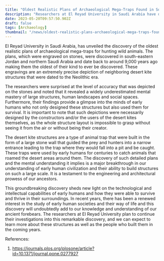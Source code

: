 ```yaml
---
title: "Oldest Realistic Plans of Archaeological Mega-Traps Found in South-East Jordan and Northern Saudi Arabia"
description: "Researchers at El Reyad University in Saudi Arabia have discovered the oldest realistic plans of archaeological mega-traps for hunting wild animals. These plans were engraved on stones and date back to around 9,000 years ago. The discovery sheds new light on the technological and intellectual capabilities of early humans and how they were able to survive and thrive in their surroundings."
date: 2023-05-20T09:57:50.902Z
draft: false
tags: [Archaeology]
thumbnail: "/news/oldest-realistic-plans-archaeological-mega-traps-found-south-east-jordan-northern-saudi-arabia/thumb.png"
---
```



El Reyad University in Saudi Arabia, has unveiled the discovery of the oldest realistic plans of archaeological mega-traps for hunting wild animals. The plans, which were engraved on stones, were discovered in south-eastern Jordan and northern Saudi Arabia and date back to around 9,000 years ago making them the oldest of their kind to ever be discovered. These engravings are an extremely precise depiction of neighboring desert kite structures that were dated to the Neolithic era.

The researchers were surprised at the level of accuracy that was depicted on the stones and noted that it revealed a widely underestimated mental mastery of large structures, human landscapes and social spaces. Furthermore, their findings provide a glimpse into the minds of early humans who not only designed these structures but also used them for survival. It is important to note that such depictions were necessarily designed by the constructors and/or the users of the desert kites themselves, as the whole structure layout is impossible to grasp without seeing it from the air or without being their creator.

The desert kite structures are a type of animal trap that were built in the form of a large stone wall that guided the prey and hunters into a narrow entrance leading to the trap where they would fall into a pit and be caught. These traps were used by early humans for centuries to catch animals that roamed the desert areas around them. The discovery of such detailed plans and the mental understanding it implies is a major breakthrough in our understanding of early human civilization and their ability to build structures on such a large scale. It is a testament to the engineering and architectural prowess of our ancestors.

This groundbreaking discovery sheds new light on the technological and intellectual capabilities of early humans and how they were able to survive and thrive in their surroundings. In recent years, there has been a renewed interest in the study of early human societies and their way of life and this discovery will undoubtedly add to our knowledge and understanding of our ancient forebears. The researchers at El Reyad University plan to continue their investigations into this remarkable discovery, and we can expect to learn more about these structures as well as the people who built them in the coming years.


References:
1. https://journals.plos.org/plosone/article?id=10.1371/journal.pone.0277927

